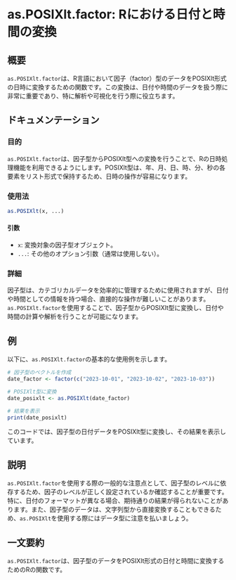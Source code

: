 <!--
Meta Description: # as.POSIXlt.factor: Rにおける日付と時間の変換 ## 概要 `as.POSIXlt.factor`は、R言語において因子（factor）型のデータをPOSIXlt形式の日時に変換するための関数です。この変換は、日付や時間のデータを扱う際に非常に重要であり、特に解析や可視化を行う...
Meta Keywords: posixlt, factor, 2023, date_factor, date_posixlt
-->

# as.POSIXlt.factor: Rにおける日付と時間の変換

## 概要
`as.POSIXlt.factor`は、R言語において因子（factor）型のデータをPOSIXlt形式の日時に変換するための関数です。この変換は、日付や時間のデータを扱う際に非常に重要であり、特に解析や可視化を行う際に役立ちます。

## ドキュメンテーション
### 目的
`as.POSIXlt.factor`は、因子型からPOSIXlt型への変換を行うことで、Rの日時処理機能を利用できるようにします。POSIXlt型は、年、月、日、時、分、秒の各要素をリスト形式で保持するため、日時の操作が容易になります。

### 使用法
```R
as.POSIXlt(x, ...)
```

#### 引数
- `x`: 変換対象の因子型オブジェクト。
- `...`: その他のオプション引数（通常は使用しない）。

### 詳細
因子型は、カテゴリカルデータを効率的に管理するために使用されますが、日付や時間としての情報を持つ場合、直接的な操作が難しいことがあります。`as.POSIXlt.factor`を使用することで、因子型からPOSIXlt型に変換し、日付や時間の計算や解析を行うことが可能になります。

## 例
以下に、`as.POSIXlt.factor`の基本的な使用例を示します。

```R
# 因子型のベクトルを作成
date_factor <- factor(c("2023-10-01", "2023-10-02", "2023-10-03"))

# POSIXlt型に変換
date_posixlt <- as.POSIXlt(date_factor)

# 結果を表示
print(date_posixlt)
```

このコードでは、因子型の日付データをPOSIXlt型に変換し、その結果を表示しています。

## 説明
`as.POSIXlt.factor`を使用する際の一般的な注意点として、因子型のレベルに依存するため、因子のレベルが正しく設定されているか確認することが重要です。特に、日付のフォーマットが異なる場合、期待通りの結果が得られないことがあります。また、因子型のデータは、文字列型から直接変換することもできるため、`as.POSIXlt`を使用する際にはデータ型に注意を払いましょう。

## 一文要約
`as.POSIXlt.factor`は、因子型のデータをPOSIXlt形式の日付と時間に変換するためのRの関数です。